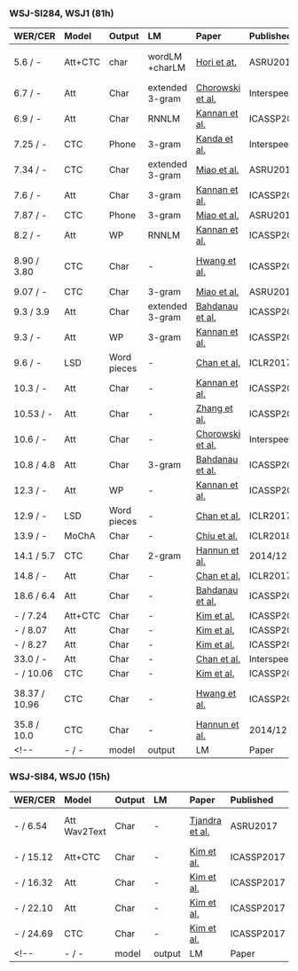 ### WSJ-SI284, WSJ1 (81h)
| WER/CER | Model | Output | LM | Paper | Published | Notes |
| :------ | :---- | :----- | :- | :---- | :-------- | :---: |
| 5.6 / - | Att<be>+CTC | char | wordLM <br>+charLM | [Hori et at.](http://www.merl.com/publications/docs/TR2017-181.pdf) | ASRU2017 | joint decoding <br> (Att+CTC+<br>charLM+wordLM) |
| 6.7 / - | Att | Char | extended <br> 3-gram | [Chorowski et al.](http://www.isca-speech.org/archive/Interspeech_2016/pdfs/0071.PDF) | Interspeech2017 | Label smoothing |
| 6.9 / - | Att | Char | RNNLM | [Kannan et al.](https://arxiv.org/abs/1712.01996) | ICASSP2018 | - |
| 7.25 / - | CTC | Phone | 3-gram | [Kanda et al.](https://www.isca-speech.org/archive/Interspeech_2017/pdfs/0343.PDF) | Interspeech2016 | MAP decoding |
| 7.34 / - | CTC | Char | extended <br> 3-gram | [Miao et al.](https://arxiv.org/abs/1507.08240) | ASRU2015 | - |
| 7.6 / - | Att | Char | 3-gram | [Kannan et al.](https://arxiv.org/abs/1712.01996) | ICASSP2018 | - |
| 7.87 / - | CTC | Phone | 3-gram | [Miao et al.](https://arxiv.org/abs/1507.08240) | ASRU2015 | - |
| 8.2 / - | Att | WP | RNNLM | [Kannan et al.](https://arxiv.org/abs/1712.01996) | ICASSP2018 | - |
| 8.90 / 3.80 | CTC | Char | - | [Hwang et al.](https://arxiv.org/abs/1601.06581) | ICASSP2016 | Tree-based online beam search |
| 9.07 / - | CTC | Char | 3-gram | [Miao et al.](https://arxiv.org/abs/1507.08240) | ASRU2015 | - |
| 9.3 / 3.9 | Att | Char | extended <br> 3-gram | [Bahdanau et al.](https://arxiv.org/abs/1508.04395) | ICASSP2016 | WFST decoding <br> GRU enc-dec |
| 9.3 / - | Att | WP | 3-gram | [Kannan et al.](https://arxiv.org/abs/1712.01996) | ICASSP2018 | - |
| 9.6 / - | LSD | Word pieces | - | [Chan et al.](https://arxiv.org/abs/1610.03035) | ICLR2017 | LSD4 <br>+VGG-BLSTM |
| 10.3 / - | Att | Char | - | [Kannan et al.](https://arxiv.org/abs/1712.01996) | ICASSP2018 | - |
| 10.53 / - | Att | Char | - | [Zhang et al.](https://arxiv.org/abs/1610.03022) | ICASSP2017 | VGG <br>+ResConvLSTM |
| 10.6 / - | Att | Char | - | [Chorowski et al.](http://www.isca-speech.org/archive/Interspeech_2016/pdfs/0071.PDF) | Interspeech2017 | Label smoothing <br> |
| 10.8 / 4.8 | Att | Char | 3-gram | [Bahdanau et al.](https://arxiv.org/abs/1508.04395) | ICASSP2016 | WFST decoding |
| 12.3 / - | Att | WP | - | [Kannan et al.](https://arxiv.org/abs/1712.01996) | ICASSP2018 | - |
| 12.9 / - | LSD | Word pieces | - | [Chan et al.](https://arxiv.org/abs/1610.03035) | ICLR2017 | LSD4 |
| 13.9 / - | MoChA | Char | - | [Chiu et al.](https://arxiv.org/abs/1712.05382) | ICLR2018 | online |
| 14.1 / 5.7 | CTC | Char | 2-gram | [Hannun et al.](https://arxiv.org/abs/1408.2873) | 2014/12 | - |
| 14.8 / - | Att | Char | - | [Chan et al.](https://arxiv.org/abs/1610.03035) | ICLR2017 | - |
| 18.6 / 6.4 | Att | Char | - | [Bahdanau et al.](https://arxiv.org/abs/1508.04395) | ICASSP2016 | GRU enc-dec |
| - / 7.24 | Att+CTC | Char | - | [Kim et al.](https://arxiv.org/abs/1609.06773) | ICASSP2017 | Att:CTC=2:8 |
| - / 8.07 | Att | Char | - | [Kim et al.](https://arxiv.org/abs/1609.06773) | ICASSP2017 | location-based |
| - / 8.27 | Att | Char | - | [Kim et al.](https://arxiv.org/abs/1609.06773) | ICASSP2017 | content-based |
| 33.0 / - | Att | Char | - | [Chan et al.](http://www.isca-speech.org/archive/Interspeech_2016/pdfs/0334.PDF) | Interspeech2016 | Online |
| - / 10.06 | CTC | Char | - | [Kim et al.](https://arxiv.org/abs/1609.06773) | ICASSP2017 | - |
| 38.37 / 10.96 | CTC | Char | - | [Hwang et al.](https://arxiv.org/abs/1601.06581) | ICASSP2016 | Tree-based online beam search |
| 35.8 / 10.0 | CTC | Char | - | [Hannun et al.](https://arxiv.org/abs/1408.2873) | 2014/12 | - |
<!-- | - / - | model | output | LM | Paper | Published | Notes | -->


### WSJ-SI84, WSJ0 (15h)
| WER/CER | Model | Output | LM | Paper | Published | Notes |
| :------ | :---- | :----- | :- | :---- | :-------- | :---: |
| - / 6.54 | Att Wav2Text | Char | - | [Tjandra et al.](https://arxiv.org/abs/1709.07814) | ASRU2017 | transfer from multi-target |
| - / 15.12 | Att+CTC | Char | - | [Kim et al.](https://arxiv.org/abs/1609.06773) | ICASSP2017 | Att:CTC=5:5 |
| - / 16.32 | Att | Char | - | [Kim et al.](https://arxiv.org/abs/1609.06773) | ICASSP2017 | location-based |
| - / 22.10 | Att | Char | - | [Kim et al.](https://arxiv.org/abs/1609.06773) | ICASSP2017 | content-based |
| - / 24.69 | CTC | Char | - | [Kim et al.](https://arxiv.org/abs/1609.06773) | ICASSP2017 | - LM |
<!-- | - / - | model | output | LM | Paper | Published | Notes | -->
